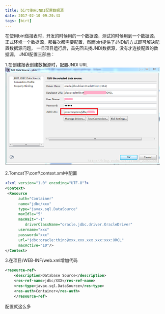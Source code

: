 ```yaml
---
title: birt使用JNDI配置数据源
date: 2017-02-10 09:20:43
tags: [birt]
---
```


在使用birt做报表时，开发的时候用的一个数据源，测试的时候用到一个数据源，正式环境一个数据源，那每次都需要配置，然而birt提供了JNDI的方式即可解决配置数据源问题，
一旦项目运行后，首先回去找JNDI数据源，没有才连接配置的数据源，
JNDI配置三部曲：

1.在创建报表创建数据源时，配置JNDI URL
![image](birt使用JNDI配置数据源/20170902001.png)
<!--more-->
2.Tomcat下\conf\context.xml中配置

```xml
<?xml version="1.0" encoding="UTF-8"?>
<Context>
 <Resource
      auth="Container"
      name="jdbc/xxx"
      type="javax.sql.DataSource"
      maxIdle="5"
      maxWait="-1"
         driverClassName="oracle.jdbc.driver.OracleDriver"
      username="xxx"
      password="xxx"
      url="jdbc:oracle:thin:@xxx.xxx.xxx.xxx:xxx:ORCL"
      maxActive="10"/>
</Context>
```
3.在项目/WEB-INF/web.xml增加代码
```xml
<resource-ref>
    <description>Database Source</description>
    <res-ref-name>jdbc/XXX</res-ref-name>
    <res-type>javax.sql.DataSource</res-type>
    <res-auth>Container</res-auth>
    </resource-ref>
```

配置就这么多